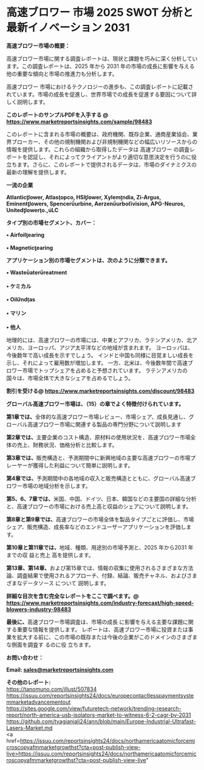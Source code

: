 # 高速ブロワー 市場 2025 SWOT 分析と最新イノベーション 2031

<strong><b>高速ブロワー市場の概要：</b></strong>

高速ブロワー市場に関する調査レポートは、現状と課題を巧みに深く分析しています。この調査レポートは、2025 年から 2031 年の市場の成長に影響を与える他の重要な傾向と市場の推進力も分析します。

高速ブロワー 市場におけるテクノロジーの進歩も、この調査レポートに記載されています。市場の成長を促進し、世界市場での成長を促進する要因について詳しく説明します。

<strong>このレポートのサンプルPDFを入手する @ <a href=https://www.marketreportsinsights.com/sample/98483>https://www.marketreportsinsights.com/sample/98483</a></strong>

このレポートに含まれる市場の概要は、政府機関、既存企業、通商産業協会、業界ブローカー、その他の規制機関および非規制機関などの幅広いリソースからの情報を提供します。これらの組織から取得したデータは 高速ブロワー の調査レポートを認証し、それによってクライアントがより適切な意思決定を行うのに役立ちます。さらに、このレポートで提供されるデータは、市場のダイナミクスの最新の理解を提供します。

<strong>一流の企業</strong>

<strong><b>Atlanticlower, Atlasopco, HSIlower, Xylemndia, Zi-Argus, Eminentlowers, Spencerurbine, Aerzenurboivision, APG-Neuros, Unitedlowero.,LC</b></strong>

<strong><b>タイプ別の市場セグメント、カバー：</b></strong>

<strong>• Airfoilearing<br><br>• Magneticearing</strong>

<strong><b>アプリケーション別の市場セグメントは、次のように分類できます。</b></strong>

<strong>• Wasteaterreatment<br><br>• ケミカル<br><br>• Oilndas<br><br>• マリン<br><br>• 他人</strong>

 地理的には、高速ブロワーの市場には、中東とアフリカ、ラテンアメリカ、北アメリカ、ヨーロッパ、アジア太平洋などの地域が含まれます。 ヨーロッパは、今後数年で高い成長を示すでしょう。 インドと中国も同様に目覚ましい成長を示し、それによって雇用数が増加します。 一方、北米は、今後数年間で高速ブロワー市場でトップシェアを占めると予想されています。 ラテンアメリカの国々は、市場全体で大きなシェアを占めるでしょう。

<strong>割引を受ける@ <a href=https://www.marketreportsinsights.com/discount/98483>https://www.marketreportsinsights.com/discount/98483</a></strong>

<strong><b>グローバル高速ブロワー市場は、（15）の章でよく特徴付けられています。</b></strong>

<strong><b>第</b></strong><strong><b>1章では、</b></strong>全体的な高速ブロワー市場レビュー、市場シェア、成長見通し、グローバル高速ブロワー市場に関連する製品の専門分野について説明します

<strong><b>第2章では、</b></strong>主要企業のコスト構造、原材料の使用状況を、高速ブロワー市場全体の売上、財務状況、価格分析と比較します。

<strong><b>第3章では、</b></strong>販売構造と、予測期間中に新興地域の主要な高速ブロワーの市場プレーヤーが獲得した利益について簡単に説明します。

<strong><b>第4章では、</b></strong>予測期間中の各地域の収入と販売構造とともに、グローバル高速ブロワー市場の地域分析を示します。

<strong><b>第5、6、7章では、</b></strong>米国、中国、ドイツ、日本、韓国などの主要国の詳細な分析と、高速ブロワーの市場における売上高と収益のシェアについて説明します。

<strong><b>第8章と第9章では、</b></strong>高速ブロワーの市場全体を製品タイプごとに評価し、市場シェア、販売構造、成長率などのエンドユーザーアプリケーションを評価します。

<strong><b>第10章と第11章では、</b></strong>地域、種類、用途別の市場予測と、2025 年から2031 年までの収 益と売上 高を提供します。

<strong><b>第13章、第14章、</b></strong>および第15章では、情報の収集に使用されるさまざまな方法論、調査結果で使用されるアプローチ、付録、結論、販売チャネル、およびさまざまなデータソース について 説明します。

<strong>詳細な目次を含む完全なレポートをここで調べます。@ <a href=https://www.marketreportsinsights.com/industry-forecast/high-speed-blowers-industry-98483>https://www.marketreportsinsights.com/industry-forecast/high-speed-blowers-industry-98483</a></strong>

<strong><b>最後に、</b></strong>高速ブロワー市場調査は、市場の成長 に影響を</a>与える主要な課題に関する重要な情報を提供します。 レポートは、高速ブロワー市場に投資または事業を拡大する前に、この市場の既存または今後の企業がこのドメインのさまざまな側面を調査す るのに役 立ちます。

<strong><b>お問い合わせ：</b></strong>

<strong>Email: </strong><a href=mailto:sales@marketreportsinsights.com><strong>sales@marketreportsinsights.com</strong></a>

<strong>その他のレポート:</strong>
<br>
<a href=https://tanomuno.com/illust/507834>https://tanomuno.com/illust/507834</a>
<br>
<a href=https://issuu.com/reportsinsights24/docs/europecontactlesspaymentsystemmarketadvancementout>https://issuu.com/reportsinsights24/docs/europecontactlesspaymentsystemmarketadvancementout</a>
<br>
<a href=https://sites.google.com/view/futuretech-network/trending-research-report/north-america-usb-isolators-market-to-witness-6-2-cagr-by-2031>https://sites.google.com/view/futuretech-network/trending-research-report/north-america-usb-isolators-market-to-witness-6-2-cagr-by-2031</a>
<br>
<a href=https://github.com/tyagianjali24/ann/blob/main/Europe-Industrial-Ultrafast-Lasers-Market.md>https://github.com/tyagianjali24/ann/blob/main/Europe-Industrial-Ultrafast-Lasers-Market.md</a>
<br>
<a href=https://issuu.com/reportsinsights24/docs/northamericaatomicforcemicroscopyafmmarketgrowthst?cta=post-publish-view-live>https://issuu.com/reportsinsights24/docs/northamericaatomicforcemicroscopyafmmarketgrowthst?cta=post-publish-view-live</a>"
